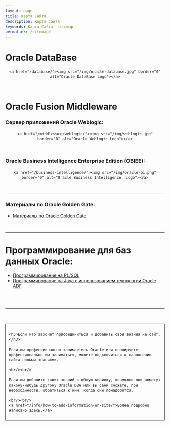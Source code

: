 ```yaml
---
layout: page
title: Карта Сайта
description: Карта Сайта
keywords: Карта Сайта, sitemap
permalink: /sitemap/
---
```


# Oracle DataBase

<div align="center">

    <a href="/database/"><img src="/img/oracle-database.jpg" border="0" alt="Oracle DataBase Logo"></a>

</div>

<br/>

# Oracle Fusion Middleware

### Сервер приложений Oracle Weblogic:

<div align="center">

    <a href="/middleware/weblogic/"><img src="/img/weblogic.jpg" border="0" alt="Oracle Weblogic Logo"></a>

</div>

<br/>

### Oracle Business Intelligence Enterprise Edition (OBIEE):

<div align="center">

    <a href="/business-intelligence/"><img src="/img/oracle-bi.png" border="0" alt="Oracle Business Intelligence  Logo"></a>

</div>

<br/>

<hr>

### Материалы по Oracle Golden Gate:

<ul>
	<li><a href="/golden-gate/">Материалы по Oracle Golden Gate</a></li>
</ul>

<br/>

<hr>

<h1>Программирование для баз данных Oracle:</h1>
<ul>
	<li><a href="https://plsql.ru/">Программирование на PL/SQL</a></li>
	<li><a href="https://oracle-adf.ru/">Программирование на Java с использованием технологии Oracle ADF</a></li>
</ul>

<br/><br/>

<hr/>
<br/><br/>

<div style="padding:10px; border:thin solid black;">

    <h3>Если кто захочет присоединиться и добавить свои знания на сайт.</h3>

    Если вы профессионально занимаетесь Oracle или планируете профессионально им заниматься, можете подключиться к наполнению сайта новыми знаниями.

    <br/><br/>

    Если вы добавите своих знаний в общую копилку, возможно они помогут какому-нибудь другому Oracle DBA или вы сами сможете, при необходимости, обратиться к ним, когда они понадобятся.

    <br/><br/>
    <a href="/info/how-to-add-information-on-site/">Более подробно написано здесь.</a>

</div>
